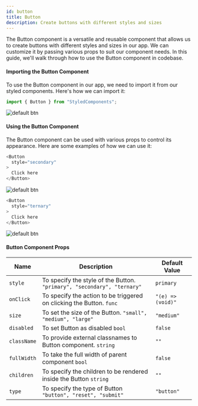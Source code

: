 ```yaml
---
id: button
title: Button
description: Create buttons with different styles and sizes
---
```


The Button component is a versatile and reusable component that allows us to
create buttons with different styles and sizes in our app. We can customize it
by passing various props to suit our component needs. In this guide, we'll walk
through how to use the Button component in codebase.

#### Importing the Button Component

To use the Button component in our app, we need to import it from our styled
components. Here's how we can import it:

```javascript
import { Button } from "StyledComponents";
```

![default btn](/img/button/primary-btn.png)

#### Using the Button Component

The Button component can be used with various props to control its appearance.
Here are some examples of how we can use it:

```javascript
<Button
  style="secondary"
>
  Click here
</Button>
```

![default btn](/img/button/secondary-btn.png)

```javascript
<Button
  style="ternary"
>
  Click here
</Button>
```

![default btn](/img/button/ternary-btn.png)

#### Button Component Props

| Name        | Description                                                              | Default Value     |
| ----------- | ------------------------------------------------------------------------ | ----------------- |
| `style`     | To specify the style of the Button. `"primary", "secondary", "ternary" ` | `primary`         |
| `onClick`   | To specify the action to be triggered on clicking the Button. `func`     | `"(e) => (void)"` |
| `size`      | To set the size of the Button. `"small", "medium", "large"`              | `"medium"`        |
| `disabled`  | To set Button as disabled `bool`                                         | `false`           |
| `className` | To provide external classnames to Button component. `string`             | `""`              |
| `fullWidth` | To take the full width of parent component `bool`                        | `false`           |
| `children`  | To specify the children to be rendered inside the Button `string`        | `""`              |
| `type`      | To specify the type of Button `"button", "reset", "submit" `             | `"button"`        |
